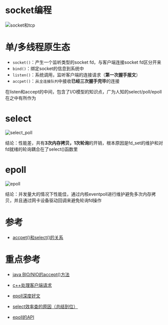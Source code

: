 # socket编程

![socket和tcp](https://asea-cch.life/upload/2021/10/socket%E5%92%8Ctcp-e82fff58fc2243eb8d70393d91137074.png)

# 单/多线程原生态

- `socket()`：产生一个监听类型的socket fd，与客户端连接socket fd区分开来
- `bind()`：绑定socket的信息到系统中
- `listen()`：系统调用，监听客户端的连接请求（**第一次握手报文**）
- `accpet()`：从`全连接队列`中接收**已经三次握手完毕**的连接

在listen和accept的中间，包含了I/O模型的知识点，广为人知的select/poll/epoll在之中有所作为

# select

![select_poll](https://asea-cch.life/upload/2021/10/select_poll-89fd91ccea1b4a339e2501008e42839b.jpg)

结论：性能差，共有**3次内存拷贝，1次轮询**的开销，根本原因是fd_set的维护和对fd就绪的轮询耦合在了select()函数里

# epoll

![epoll](https://asea-cch.life/upload/2021/10/epoll-e4b77808a15246a69b7ab32355f494ed.jpg)

结论：并发量大的情况下性能佳，通过内核eventpoll进行维护避免多次内存拷贝，并且通过网卡设备驱动回调来避免轮询fd操作

# 参考
- [accpet()和select()的关系](https://www.cnblogs.com/zhchy89/p/8850048.html)

# 重点参考
- [java BIO/NIO的accept()方法](https://blog.csdn.net/Tom098/article/details/116107072)

- [c++处理客户端请求](https://blog.csdn.net/yang1994/article/details/115717915)

- [epoll深度好文](https://blog.csdn.net/davidsguo008/article/details/73556811/)

- [select效率查的原因（总结到位）](https://blog.csdn.net/shixin_0125/article/details/72597808)

- [epoll的API](https://www.cnblogs.com/xuewangkai/p/11158576.html)